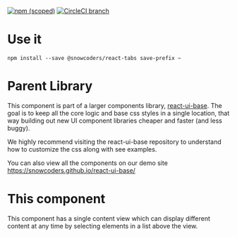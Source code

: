 [![npm (scoped)](https://img.shields.io/npm/v/@snowcoders/react-tabs.svg)](https://www.npmjs.com/package/@snowcoders/react-tabs) 
[![CircleCI branch](https://img.shields.io/circleci/project/github/snowcoders/react-tabs.svg)](https://circleci.com/gh/snowcoders/react-tabs)

# Use it
`npm install --save @snowcoders/react-tabs save-prefix ~` 

# Parent Library
This component is part of a larger components library, [react-ui-base](https://github.com/snowcoders/react-ui-base). The goal is to keep all the core logic and base css styles in a single location, that way building out new UI component libraries cheaper and faster (and less buggy). 

We highly recommend visiting the react-ui-base repository to understand how to customize the css along with see examples.

You can also view all the components on our demo site https://snowcoders.github.io/react-ui-base/

# This component
This component has a single content view which can display different content at any time by selecting elements in a list above the view.